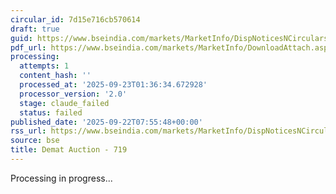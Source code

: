 ```yaml
---
circular_id: 7d15e716cb570614
draft: true
guid: https://www.bseindia.com/markets/MarketInfo/DispNoticesNCirculars.aspx?Noticeid={F008A41A-234B-4E01-90DC-738C166C3BF6}&noticeno=20250922-6&dt=09/22/2025&icount=6&totcount=58&flag=0
pdf_url: https://www.bseindia.com/markets/MarketInfo/DownloadAttach.aspx?id=20250922-6&attachedId=6fd01f26-4197-4fe3-88bd-6cc631df9866
processing:
  attempts: 1
  content_hash: ''
  processed_at: '2025-09-23T01:36:34.672928'
  processor_version: '2.0'
  stage: claude_failed
  status: failed
published_date: '2025-09-22T07:55:48+00:00'
rss_url: https://www.bseindia.com/markets/MarketInfo/DispNoticesNCirculars.aspx?Noticeid={F008A41A-234B-4E01-90DC-738C166C3BF6}&noticeno=20250922-6&dt=09/22/2025&icount=6&totcount=58&flag=0
source: bse
title: Demat Auction - 719
---
```


Processing in progress...